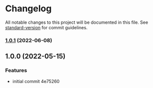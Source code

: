# Changelog

All notable changes to this project will be documented in this file. See [standard-version](https://github.com/conventional-changelog/standard-version) for commit guidelines.

### [1.0.1](https://github.com/carlosbustillordguez/bulk-ssm-parameters/compare/v1.0.0...v1.0.1) (2022-06-08)

## 1.0.0 (2022-05-15)


### Features

* initial commit 4e75260
